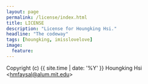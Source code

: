 ```yaml
---
layout: page
permalink: /license/index.html
title: LICENSE
description: "License for Houngking Hsi."
headline: "The codeway"
tags: [houngking, imisslovelove]
image:
  feature: 
---
```




Copyright (c) {{ site.time | date: '%Y' }} Houngking Hsi <[hmfaysal@alum.mit.edu](mailto:imisslovelove@live.com)>

